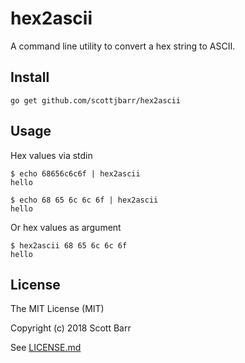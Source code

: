 # hex2ascii

A command line utility to convert a hex string to ASCII.

## Install

    go get github.com/scottjbarr/hex2ascii

## Usage

Hex values via stdin

```
$ echo 68656c6c6f | hex2ascii
hello

$ echo 68 65 6c 6c 6f | hex2ascii
hello
```

Or hex values as argument

```
$ hex2ascii 68 65 6c 6c 6f
hello
```

## License

The MIT License (MIT)

Copyright (c) 2018 Scott Barr

See [LICENSE.md](LICENSE.md)
